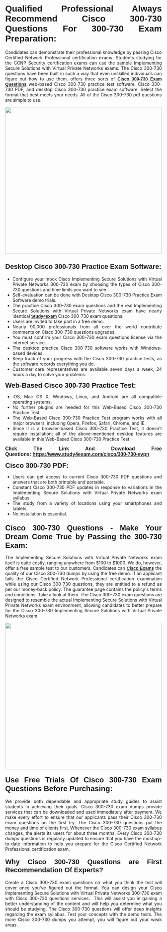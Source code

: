 <h1 style="text-align: justify;"><span style="font-family:Verdana,Geneva,sans-serif;"><strong>Qualified Professional Always Recommend Cisco 300-730 Questions For 300-730 Exam Preparation:</strong></span></h1>

<p style="text-align: justify;">Candidates can demonstrate their professional knowledge by passing Cisco Certified Network Professional certification exams. Students studying for the CCNP Security certification exams can use the sample Implementing Secure Solutions with Virtual Private Networks exams. The Cisco 300-730 questions have been built in such a way that even unskilled individuals can figure out how to use them. offers three sorts of <a href="https://www.study4exam.com/cisco/300-730-svpn" target="_blank"><span style="font-family:Verdana,Geneva,sans-serif;"><strong>Cisco 300-730 Exam Questions</strong></span></a> web-based Cisco 300-730 practice test software, Cisco 300-730 PDF, and desktop Cisco 300-730 practice exam software. Select the format that best meets your needs. All of the Cisco 300-730 pdf questions are simple to use.</p>

<p style="text-align: justify;"><a href="https://www.study4exam.com/cisco/300-730-svpn" target="_blank"><img alt="" src="https://www.thequestionanswers.com/wp-content/uploads/2022/02/imgpsh_fullsize_anim-1.webp" style="width: 100%; height: 470px;" /></a></p>

<h2 style="text-align: justify;"><span style="font-family:Verdana,Geneva,sans-serif;"><strong><span style="font-size:22px;">Desktop Cisco 300-730 Practice Exam Software:</span></strong></span></h2>

<ul>
	<li style="text-align: justify;">Configure your mock Cisco Implementing Secure Solutions with Virtual Private Networks 300-730 exam by choosing the types of Cisco 300-730 questions and time limits you want to see.</li>
	<li style="text-align: justify;">Self-evaluation can be done with Desktop Cisco 300-730 Practice Exam Software demo trials.</li>
	<li style="text-align: justify;">The practice Cisco 300-730 exam questions and the real Implementing Secure Solutions with Virtual Private Networks exam have nearly identical <a href="https://www.study4exam.com/" target="_blank"><span style="font-family:Verdana,Geneva,sans-serif;"><strong>Study4exam</strong></span></a> Cisco 300-730 exam questions.</li>
	<li style="text-align: justify;">Users are invited to take part in a free demo.</li>
	<li style="text-align: justify;">Nearly 90,000 professionals from all over the world contribute comments on Cisco 300-730 questions upgrades.</li>
	<li style="text-align: justify;">You must confirm your Cisco 300-730 exam questions license via the internet service.</li>
	<li style="text-align: justify;">The desktop practice Cisco 300-730 software works with Windows-based devices.</li>
	<li style="text-align: justify;">Keep track of your progress with the Cisco 300-730 practice tests, as the software records everything you do.</li>
	<li style="text-align: justify;">Customer care representatives are available seven days a week, 24 hours a day to solve your problems.</li>
</ul>

<p style="text-align: justify;"><strong><span style="font-size:22px;"><span style="font-family:Verdana,Geneva,sans-serif;">Web-Based Cisco 300-730 Practice Test:</span></span></strong></p>

<ul>
	<li style="text-align: justify;">iOS, Mac OS X, Windows, Linux, and Android are all compatible operating systems.</li>
	<li style="text-align: justify;">No further plugins are needed for this Web-Based Cisco 300-730 Practice Test.</li>
	<li style="text-align: justify;">The Web-Based Cisco 300-730 Practice Test program works with all major browsers, including Opera, Firefox, Safari, Chrome, and IE.</li>
	<li style="text-align: justify;">Since it is a browser-based Cisco 300-730 Practice Test, it doesn't require installation; all of the above-mentioned desktop features are available in this Web-Based Cisco 300-730 Practice Test.</li>
</ul>

<p style="text-align: justify;"><span style="font-size:16px;"><span style="font-family:Tahoma,Geneva,sans-serif;"><strong>Click The Link And Download Free Questions:</strong> <strong><a href="https://www.study4exam.com/cisco/300-730-svpn" target="_blank">https://www.study4exam.com/cisco/300-730-svpn</a></strong></span></span></p>

<p style="text-align: justify;"><strong><span style="font-size:22px;"><span style="font-family:Verdana,Geneva,sans-serif;">Cisco 300-730 PDF:</span></span></strong></p>

<ul>
	<li style="text-align: justify;">Users can get access to current Cisco 300-730 PDF questions and answers that are both printable and portable.</li>
	<li style="text-align: justify;">Constant Cisco 300-730 PDF updates in response to variations in the Implementing Secure Solutions with Virtual Private Networks exam syllabus.</li>
	<li style="text-align: justify;">The study from a variety of locations using your smartphones and tablets.</li>
	<li style="text-align: justify;">No installation is essential.</li>
</ul>

<h3 style="text-align: justify;"><span style="font-family:Verdana,Geneva,sans-serif;"><strong><span style="font-size:24px;">Cisco 300-730 Questions - Make Your Dream Come True by Passing the 300-730 Exam:</span></strong></span></h3>

<p style="text-align: justify;">The Implementing Secure Solutions with Virtual Private Networks exam itself is quite costly, ranging anywhere from $100 to $1000. We do, however, offer a free sample test to our customers. Candidates can <a href="https://www.study4exam.com/cisco-exams" target="_blank"><span style="font-family:Verdana,Geneva,sans-serif;"><strong>Cisco Exams</strong></span></a> the quality of our Cisco 300-730 dumps by using the free demo. If an applicant fails the Cisco Certified Network Professional certification examination while using our Cisco 300-730 questions, they are entitled to a refund as per our money-back policy. The guarantee page contains the policy's terms and conditions. Take a look at them. The Cisco 300-730 exam questions are designed to resemble the actual Implementing Secure Solutions with Virtual Private Networks exam environment, allowing candidates to better prepare for the Cisco 300-730 Implementing Secure Solutions with Virtual Private Networks exam.</p>

<p style="text-align: center;"><a href="https://www.study4exam.com/cisco/300-730-svpn" target="_blank"><img alt="" src="https://www.thequestionanswers.com/wp-content/uploads/2022/02/imgpsh_fullsize_anim.webp" style="width: 100%; height: 470px;" /></a></p>

<h4 style="text-align: justify;"><span style="font-family:Verdana,Geneva,sans-serif;"><strong><span style="font-size:24px;">Use Free Trials Of Cisco 300-730 Exam Questions Before Purchasing:</span></strong></span></h4>

<p style="text-align: justify;">We provide both dependable and appropriate study guides to assist students in achieving their goals. Cisco 300-730 exam dumps provide services that can be downloaded and used immediately after payment. We make every effort to ensure that our applicants pass their Cisco 300-730 exam questions on the first try. The Cisco 300-730 questions put the money and time of clients first. Whenever the Cisco 300-730 exam syllabus changes, the alerts its users for about three months. Every Cisco 300-730 dumps questions is regularly updated to ensure that you have the most up-to-date information to help you prepare for the Cisco Certified Network Professional certification exam.</p>

<h4 style="text-align: justify;"><strong><span style="font-family:Verdana,Geneva,sans-serif;"><span style="font-size:22px;">Why Cisco 300-730 Questions are First Recommendation Of Experts?</span></span></strong></h4>

<p style="text-align: justify;">Create a Cisco 300-730 exam questions on what you think the test will cover once you've figured out the format. You can design your Cisco Implementing Secure Solutions with Virtual Private Networks 300-730 exam with Cisco 300-730 questions services.  This will assist you in gaining a better understanding of the content and will help you determine what you should be studying. The Cisco 300-730 questions will offer deep insights regarding the exam syllabus. Test your concepts with the demo tests. The more Cisco 300-730 dumps you attempt, you will figure out your weak areas. </p>
